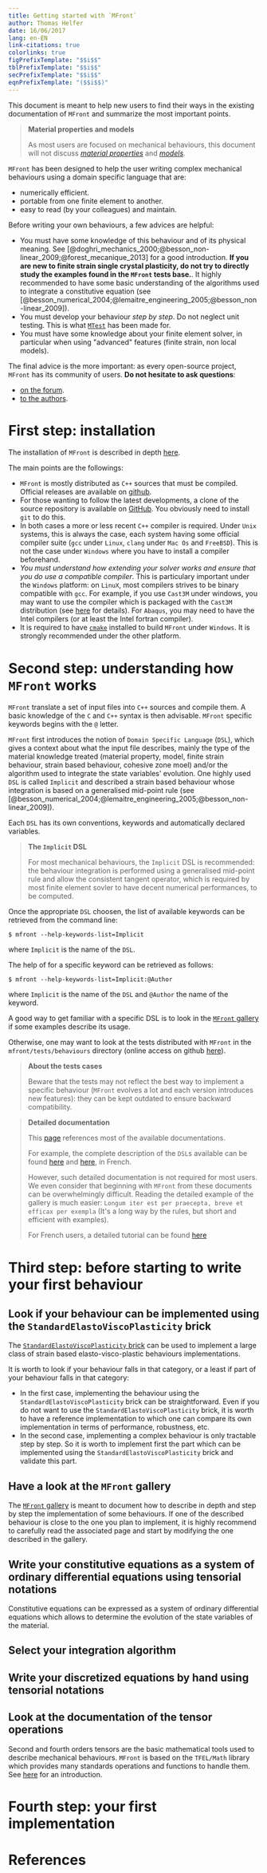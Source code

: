 ```yaml
---
title: Getting started with `MFront`
author: Thomas Helfer
date: 16/06/2017
lang: en-EN
link-citations: true
colorlinks: true
figPrefixTemplate: "$$i$$"
tblPrefixTemplate: "$$i$$"
secPrefixTemplate: "$$i$$"
eqnPrefixTemplate: "($$i$$)"
---
```


This document is meant to help new users to find their ways in the
existing documentation of `MFront` and summarize the most important
points.

> **Material properties and models**
> 
> As most users are focused on mechanical behaviours, this document
> will not discuss [*material properties*](material-properties.html)
> and [*models*](models.html).

`MFront` has been designed to help the user writing complex
mechanical behaviours using a domain specific language that are:

- numerically efficient.
- portable from one finite element to another.
- easy to read (by your colleagues) and maintain.

Before writing your own behaviours, a few advices are helpful:

- You must have some knowledge of this behaviour and of its physical
  meaning. See
  [@doghri_mechanics_2000;@besson_non-linear_2009;@forest_mecanique_2013]
  for a good introduction. **If you are new to finite strain single
  crystal plasticity, do not try to directly study the examples found in
  the `MFront` tests base.**. It highly recommended to have some basic
  understanding of the algorithms used to integrate a constitutive
  equation (see
  [@besson_numerical_2004;@lemaitre_engineering_2005;@besson_non-linear_2009]).
- You must develop your behaviour *step by step*. Do not neglect unit
  testing. This is what [`MTest`](.md) has been made for.
- You must have some knowledge about your finite element solver, in
  particular when using "advanced" features (finite strain, non local
  models).

The final advice is the more important: as every open-source project,
`MFront` has its community of users. **Do not hesitate to ask
questions**:

- [on the forum](https://github.com/thelfer/tfel/discussions).
- [to the authors](mailto:tfel-contact@cea.fr).

# First step: installation

The installation of `MFront` is described in depth [here](install.html).

The main points are the followings:

- `MFront` is mostly distributed as `C++` sources that must be compiled.
  Official releases are available on
  [github](https://github.com/thelfer/tfel/releases).
- For those wanting to follow the latest developments, a clone of the
  source repository is available on
  [GitHub](https://github.com/thelfer/tfel). You obviously need to
  install `git` to do this.
- In both cases a more or less recent `C++` compiler is required. Under
  `Unix` systems, this is always the case, each system having some
  official compiler suite (`gcc` under `Linux`, `clang` under `Mac Os`
  and `FreeBSD`). This is not the case under `Windows` where you have to
  install a compiler beforehand.
- *You must understand how extending your solver works and ensure that
  you do use a compatible compiler*. This is particulary important under
  the `Windows` platform: on `LinuX`, most compilers strives to be
  binary compatible with `gcc`. For example, if you use `Cast3M` under
  windows, you may want to use the compiler which is packaged with the
  `Cast3M` distribution (see [here](install-windows-Cast3M2017.html) for
  details). For `Abaqus`, you may need to have the Intel compilers (or
  at least the Intel fortran compiler).
- It is required to have [`cmake`](https://cmake.org/) installed to
  build `MFront` under `Windows`. It is strongly recommended under the
  other platform.

# Second step: understanding how `MFront` works

`MFront` translate a set of input files into `C++` sources and compile
them. A basic knowledge of the `C` and `C++` syntax is then advisable.
`MFront` specific keywords begins with the `@` letter.

`MFront` first introduces the notion of `Domain Specific Language`
(`DSL`), which gives a context about what the input file describes,
mainly the type of the material knowledge treated (material property,
model, finite strain behaviour, strain based behaviour, cohesive zone
moel) and/or the algorithm used to integrate the state variables'
evolution. One highly used `DSL` is called `Implicit` and described a
strain based behaviour whose integration is based on a generalised
mid-point rule (see
[@besson_numerical_2004;@lemaitre_engineering_2005;@besson_non-linear_2009]).

Each `DSL` has its own conventions, keywords and automatically declared
variables.

> **The `Implicit` DSL**
> 
> For most mechanical behaviours, the `Implicit` DSL is recommended: the
> behaviour integration is performed using a generalised mid-point rule
> and allow the consistent tangent operator, which is required by most
> finite element sovler to have decent numerical performances, to be
> computed.

Once the appropriate `DSL` choosen, the list of available keywords can
be retrieved from the command line:

~~~~{.bash}
$ mfront --help-keywords-list=Implicit
~~~~

where `Implicit` is the name of the `DSL`.

The help of for a specific keyword can be retrieved as follows:

~~~~{.bash}
$ mfront --help-keywords-list=Implicit:@Author
~~~~

where `Implicit` is the name of the `DSL` and `@Author` the name of the
keyword.

A good way to get familiar with a specific DSL is to look in the
[`MFront` gallery](gallery.html) if some examples describe its usage.

Otherwise, one may want to look at the tests distributed with `MFront`
in the `mfront/tests/behaviours` directory (online access on github
[here](https://github.com/thelfer/tfel/tree/master/mfront/tests/behaviours)).

> **About the tests cases**
> 
> Beware that the tests may not reflect the best way to
> implement a specific behaviour (`MFront` evolves a lot and each
> version introduces new features): they can be kept outdated to ensure
> backward compatibility.

> **Detailed documentation**
> 
> This [page](documentations.html) references most of the available
> documentations.
> 
> For example, the complete description of the `DSL`s available can
> be found [here](documents/mfront/mfront.pdf) and
> [here](documents/mfront/behaviours.pdf), in French.
> 
> However, such detailed documentation is not required for most users.
> We even consider that beginning with `MFront` from these documents
> can be overwhelmingly difficult. Reading the detailed example of the
> gallery is much easier: `Longum iter est per praecepta, breve et
> efficax per exempla` (It's a long way by the rules, but short and
> efficient with examples).
> 
> For French users, a detailed tutorial can be found
> [here](documents/tutoriel/tutoriel.pdf)

# Third step: before starting to write your first behaviour

## Look if your behaviour can be implemented using the `StandardElastoViscoPlasticity` brick

The [`StandardElastoViscoPlasticity`
brick](StandardElastoViscoPlasticityBrick.html) can be used to implement
a large class of strain based elasto-visco-plastic behaviours
implementations.

It is worth to look if your behaviour falls in that category, or a least
if part of your behaviour falls in that category:

- In the first case, implementing the behaviour using the
  `StandardElastoViscoPlasticity` brick can be straightforward. Even if
  you do not want to use the `StandardElastoViscoPlasticity` brick, it
  is worth to have a reference implementation to which one can compare
  its own implementation in terms of performance, robustness, etc.
- In the second case, implementing a complex behaviour is only tractable
  step by step. So it is worth to implement first the part which can be
  implemented using the `StandardElastoViscoPlasticity` brick and
  validate this part.

## Have a look at the `MFront` gallery

The [`MFront` gallery](gallery.html) is meant to document how to
describe in depth and step by step the implementation of some
behaviours. If one of the described behaviour is close to the one you
plan to implement, it is highly recommend to carefully read the
associated page and start by modifying the one described in the gallery.

## Write your constitutive equations as a system of ordinary differential equations using tensorial notations

Constitutive equations can be expressed as a system of ordinary
differential equations which allows to determine the evolution of the
state variables of the material.

## Select your integration algorithm

## Write your discretized equations by hand using tensorial notations

## Look at the documentation of the tensor operations

Second and fourth orders tensors are the basic mathematical tools used
to describe mechanical behaviours. `MFront` is based on the `TFEL/Math`
library which provides many standards operations and functions to handle
them. See [here](tensors.html) for an introduction.

# Fourth step: your first implementation



# References

<!-- Local IspellDict: english -->

